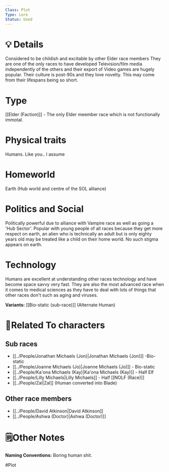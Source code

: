```yaml
---
Class: Plot
Type: Lore
Status: Used
---
```

# 💡 Details
Considered to be childish and excitable by other Elder race members
They are one of the only races to have developed Television/film media independently of the others and their export of Video games are hugely popular.
Their culture is post-90s and they love novelty. This may come from their lifespans being so short.
# Type
[[Elder (Faction)]] - The only Elder meember race which is not functionally immotal.
# Physical traits
Humans. Like you.. I assume
# Homeworld 
Earth (Hub world and centre of the SOL alliance) 
# Politics and Social
Politically powerful due to alliance with Vampire race as well as going a 'Hub Sector'. Popular with young people of all races because they get more respect on earth, an alien who is technically an adult but is only eighty years old may be treated like a child on their home world. No such stigma appears on earth.
# Technology
Humans are excellent at understanding other races technology and have become space savvy very fast. They are also the most advanced race when it comes to medical sciences as they have to deal with lots of things that other races don't such as aging and viruses.

**Variants:**  [[Bio-static (sub-race)]] (Alternate Human)
# 👤Related To characters
## Sub races
- [[../People/Jonathan Michaels (Jon)|Jonathan Michaels (Jon)]] -Bio-static 
- [[../People/Joanne Michaels (Jo)|Joanne Michaels (Jo)]] - Bio-static 
- [[../People/Ka'ona Michaels (Kay)|Ka'ona Michaels (Kay)]] - Half Elf
- [[../People/Lilly Michaels|Lilly Michaels]] - Half [[NOLF (Race)]]
- [[../People/Zal|Zal]] (Human converted into Blade)
## Other race members
- [[../People/David Atkinson|David Atkinson]]
- [[../People/Ashwa (Doctor)|Ashwa (Doctor)]]
# **🗒️Other Notes**
**Naming Conventions:** Boring human shit.

#Plot